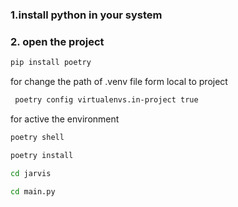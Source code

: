 ### 1.install python in your system
### 2. open the project

```bash
pip install poetry
```

for change the path of .venv file form local to project

```bash
 poetry config virtualenvs.in-project true
```
for active the environment

```bash
poetry shell
```

```bash
poetry install
```

```bash
cd jarvis
```

```bash
cd main.py
```


